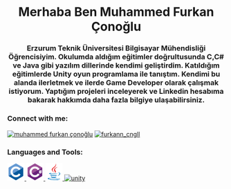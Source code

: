 <h1 align="center">Merhaba Ben Muhammed Furkan Çonoğlu</h1>
<h3 align="center">Erzurum Teknik Üniversitesi Bilgisayar Mühendisliği Öğrencisiyim. Okulumda aldığım eğitimler doğrultusunda C,C# ve Java gibi yazılım dillerinde kendimi geliştirdim. Katıldığım eğitimlerde Unity oyun programlama ile tanıştım. Kendimi bu alanda ilerletmek ve ilerde Game Developer olarak çalışmak istiyorum. Yaptığım projeleri inceleyerek ve Linkedin hesabıma bakarak hakkımda daha fazla bilgiye ulaşabilirsiniz.</h3>

<h3 align="left">Connect with me:</h3>
<p align="left">
<a href="https://www.linkedin.com/in/muhammed-furkan-%C3%A7ono%C4%9Flu-a98436258/" target="blank"><img align="center" src="https://raw.githubusercontent.com/rahuldkjain/github-profile-readme-generator/master/src/images/icons/Social/linked-in-alt.svg" alt="muhammed furkan çonoğlu" height="30" width="40" /></a>
<a href="https://instagram.com/furkann_cngll" target="blank"><img align="center" src="https://raw.githubusercontent.com/rahuldkjain/github-profile-readme-generator/master/src/images/icons/Social/instagram.svg" alt="furkann_cngll" height="30" width="40" /></a>
</p>

<h3 align="left">Languages and Tools:</h3>
<p align="left"> <a href="https://www.cprogramming.com/" target="_blank" rel="noreferrer"> <img src="https://raw.githubusercontent.com/devicons/devicon/master/icons/c/c-original.svg" alt="c" width="40" height="40"/> </a> <a href="https://www.w3schools.com/cs/" target="_blank" rel="noreferrer"> <img src="https://raw.githubusercontent.com/devicons/devicon/master/icons/csharp/csharp-original.svg" alt="csharp" width="40" height="40"/> </a> <a href="https://www.java.com" target="_blank" rel="noreferrer"> <img src="https://raw.githubusercontent.com/devicons/devicon/master/icons/java/java-original.svg" alt="java" width="40" height="40"/> </a> <a href="https://unity.com/" target="_blank" rel="noreferrer"> <img src="https://www.vectorlogo.zone/logos/unity3d/unity3d-icon.svg" alt="unity" width="40" height="40"/> </a> </p>
